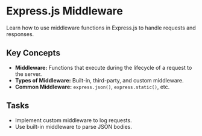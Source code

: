 # Express.js Middleware

Learn how to use middleware functions in Express.js to handle requests and responses.

## Key Concepts
- **Middleware:** Functions that execute during the lifecycle of a request to the server.
- **Types of Middleware:** Built-in, third-party, and custom middleware.
- **Common Middleware:** `express.json()`, `express.static()`, etc.

## Tasks
- Implement custom middleware to log requests.
- Use built-in middleware to parse JSON bodies.
